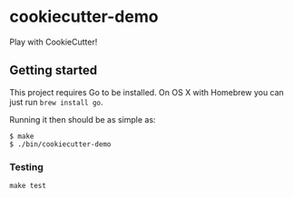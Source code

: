 # cookiecutter-demo

Play with CookieCutter!

## Getting started

This project requires Go to be installed. On OS X with Homebrew you can just run `brew install go`.

Running it then should be as simple as:

```console
$ make
$ ./bin/cookiecutter-demo
```

### Testing

``make test``